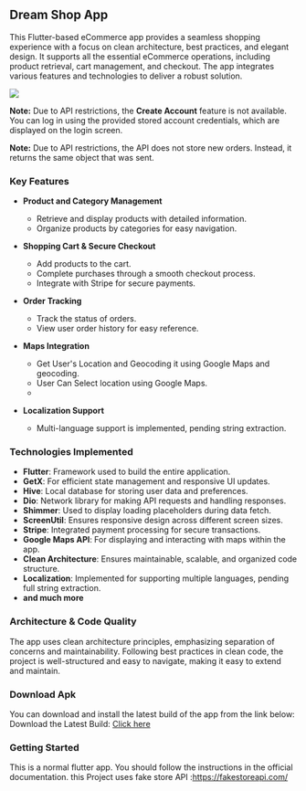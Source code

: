 ## Dream Shop App

This Flutter-based eCommerce app provides a seamless shopping experience with a focus on clean architecture, best practices, and elegant design. It supports all the essential eCommerce operations, including product retrieval, cart management, and checkout. The app integrates various features and technologies to deliver a robust solution.

<pre>
<img src="assets/mockup.jpg">
</pre>

**Note:** Due to API restrictions, the **Create Account** feature is not available. You can log in using the provided stored account credentials, which are displayed on the login screen.

**Note:** Due to API restrictions, the API does not store new orders. Instead, it returns the same object that was sent.

### Key Features

- **Product and Category Management**
  - Retrieve and display products with detailed information.
  - Organize products by categories for easy navigation.

- **Shopping Cart & Secure Checkout**
  - Add products to the cart.
  - Complete purchases through a smooth checkout process.
  - Integrate with Stripe for secure payments.

- **Order Tracking**
  - Track the status of orders.
  - View user order history for easy reference.

- **Maps Integration**
  - Get User's Location and Geocoding it using Google Maps and geocoding.
  - User Can Select location using Google Maps.
  -  
- **Localization Support**
  - Multi-language support is implemented, pending string extraction.

### Technologies Implemented

- **Flutter**: Framework used to build the entire application.
- **GetX**: For efficient state management and responsive UI updates.
- **Hive**: Local database for storing user data and preferences.
- **Dio**: Network library for making API requests and handling responses.
- **Shimmer**: Used to display loading placeholders during data fetch.
- **ScreenUtil**: Ensures responsive design across different screen sizes.
- **Stripe**: Integrated payment processing for secure transactions.
- **Google Maps API**: For displaying and interacting with maps within the app.
- **Clean Architecture**: Ensures maintainable, scalable, and organized code structure.
- **Localization**: Implemented for supporting multiple languages, pending full string extraction.
- **and much more**
  
### Architecture & Code Quality

The app uses clean architecture principles, emphasizing separation of concerns and maintainability. Following best practices in clean code, the project is well-structured and easy to navigate, making it easy to extend and maintain.

### Download Apk
You can download and install the latest build of the app from the link below:
Download the Latest Build: [Click here](https://drive.google.com/file/d/1ViQP2pJyOIzBSvIGJ9dOZpagl_zQFuc0/view?usp=sharing)

### Getting Started

This is a normal flutter app. You should follow the instructions in the official documentation. this Project uses fake store API :https://fakestoreapi.com/
